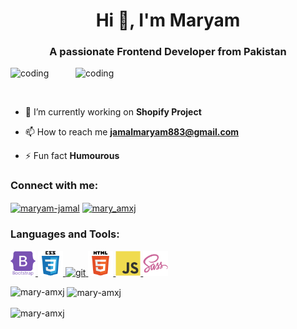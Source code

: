 <h1 align="center">Hi 👋, I'm Maryam</h1>
<h3 align="center">A passionate Frontend Developer from Pakistan</h3>

<img align="right" alt="coding" width="400px" src="https://user-images.githubusercontent.com/55389276/140866485-8fb1c876-9a8f-4d6a-98dc-08c4981eaf70.gif">

<p align="left"> <img src="https://www.google.com/url?sa=i&url=https%3A%2F%2Fgiphy.com%2Fexplore%2Fprogramming-language&psig=AOvVaw36zJHo9mLDS5Ui-eqCj8gz&ust=1665164047584000&source=images&cd=vfe&ved=0CAwQjRxqFwoTCNCRpeaRzPoCFQAAAAAdAAAAABAP" alt="coding" /> </p>

<p align="left"> <a href="https://twitter.com/" target="blank"><img src="https://img.shields.io/twitter/follow/?logo=twitter&style=for-the-badge" alt="" /></a> </p>

- 🔭 I’m currently working on **Shopify Project**

- 📫 How to reach me **jamalmaryam883@gmail.com**

- ⚡ Fun fact **Humourous**

<h3 align="left">Connect with me:</h3>
<p align="left">
<a href="https://linkedin.com/in/maryam-jamal" target="blank"><img align="center" src="https://raw.githubusercontent.com/rahuldkjain/github-profile-readme-generator/master/src/images/icons/Social/linked-in-alt.svg" alt="maryam-jamal" height="30" width="40" /></a>
<a href="https://instagram.com/mary_amxj" target="blank"><img align="center" src="https://raw.githubusercontent.com/rahuldkjain/github-profile-readme-generator/master/src/images/icons/Social/instagram.svg" alt="mary_amxj" height="30" width="40" /></a>
</p>

<h3 align="left">Languages and Tools:</h3>
<p align="left"> <a href="https://getbootstrap.com" target="_blank" rel="noreferrer"> <img src="https://raw.githubusercontent.com/devicons/devicon/master/icons/bootstrap/bootstrap-plain-wordmark.svg" alt="bootstrap" width="40" height="40"/> </a> <a href="https://www.w3schools.com/css/" target="_blank" rel="noreferrer"> <img src="https://raw.githubusercontent.com/devicons/devicon/master/icons/css3/css3-original-wordmark.svg" alt="css3" width="40" height="40"/> </a> <a href="https://git-scm.com/" target="_blank" rel="noreferrer"> <img src="https://www.vectorlogo.zone/logos/git-scm/git-scm-icon.svg" alt="git" width="40" height="40"/> </a> <a href="https://www.w3.org/html/" target="_blank" rel="noreferrer"> <img src="https://raw.githubusercontent.com/devicons/devicon/master/icons/html5/html5-original-wordmark.svg" alt="html5" width="40" height="40"/> </a> <a href="https://developer.mozilla.org/en-US/docs/Web/JavaScript" target="_blank" rel="noreferrer"> <img src="https://raw.githubusercontent.com/devicons/devicon/master/icons/javascript/javascript-original.svg" alt="javascript" width="40" height="40"/> </a> <a href="https://sass-lang.com" target="_blank" rel="noreferrer"> <img src="https://raw.githubusercontent.com/devicons/devicon/master/icons/sass/sass-original.svg" alt="sass" width="40" height="40"/> </a> </p>

<p><img align="left" src="https://github-readme-stats.vercel.app/api/top-langs?username=mary-amxj&show_icons=true&locale=en&layout=compact" alt="mary-amxj" /></p>

<p>&nbsp;<img align="center" src="https://github-readme-stats.vercel.app/api?username=mary-amxj&show_icons=true&locale=en" alt="mary-amxj" /></p>

<p><img align="center" src="https://github-readme-streak-stats.herokuapp.com/?user=mary-amxj&" alt="mary-amxj" /></p>
